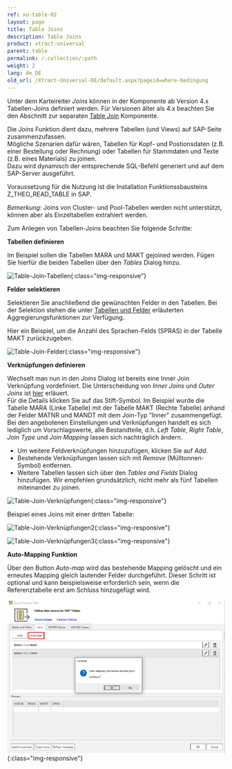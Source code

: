 ```yaml
---
ref: xu-table-02
layout: page
title: Table Joins
description: Table Joins
product: xtract-universal
parent: table
permalink: /:collection/:path
weight: 2
lang: de_DE
old_url: /Xtract-Universal-DE/default.aspx?pageid=where-bedingung
---
```


Unter dem Karteireiter *Joins* können in der Komponente ab Version 4.x Tabellen-Joins definiert werden. Für Versionen älter als 4.x beachten Sie den Abschnitt zur separaten [Table Join](../table-join) Komponente. <br>

Die *Joins* Funktion dient dazu, mehrere Tabellen (und Views) auf SAP-Seite zusammenzufassen.  <br>
Mögliche Szenarien dafür wären, Tabellen für Kopf- und Postionsdaten (z.B. einer Bestellung oder Rechnung) oder Tabellen für Stammdaten und Texte (z.B. eines Materials) zu joinen. <br>
Dazu wird dynamisch der entsprechende SQL-Befehl generiert und auf dem SAP-Server ausgeführt. <br>

Voraussetzung für die Nutzung ist die Installation Funktionssbausteins Z_THEO_READ_TABLE in SAP. 

*Bemerkung*: Joins von Cluster- und Pool-Tabellen werden nicht unterstützt, können aber als Einzeltabellen extrahiert werden.

Zum Anlegen von Tabellen-Joins beachten Sie folgende Schritte:

**Tabellen definieren**

Im Beispiel sollen die Tabellen MARA und MAKT gejoined werden. Fügen Sie hierfür die beiden Tabellen über den *Tables* Dialog hinzu. 

![Table-Join-Tabellen](/img/content/xu/xu_join_tabellen_auswählen.png){:class="img-responsive"}

**Felder selektieren**

Selektieren Sie anschließend die gewünschten Felder in den Tabellen. Bei der Selektion stehen die unter [Tabellen und Felder](./tabellen_und_felder) erläuterten Aggregierungsfunktionen zur Verfügung. 

Hier ein Beispiel, um die Anzahl des Sprachen-Felds (SPRAS) in der Tabelle MAKT zurückzugeben.   

![Table-Join-Felder](/img/content/xu/xu_join_felder_auswählen.png){:class="img-responsive"}

**Verknüpfungen definieren**

Wechselt man nun in den *Joins* Dialog ist bereits eine Inner Join Verknüpfung vordefiniert. Die Unterscheidung von *Inner Joins* und *Outer Joins* ist [hier](https://help.sap.com/doc/saphelp_tm80/8.0/de-DE/cf/21ec77446011d189700000e8322d00/content.htm?no_cache=true) erläuert. <br>
Für die Details klicken Sie auf das Stift-Symbol. Im Beispiel wurde die Tabelle MARA (Linke Tabelle) mit der Tabelle MAKT (Rechte Tabelle) anhand der Felder MATNR und MANDT mit dem Join-Typ "Inner" zusammengefügt. <br>
Bei den angebotenen Einstellungen und Verknüpfungen handelt es sich lediglich um Vorschlagswerte, alle Bestandteile, d.h. *Left Table*, *Right Table*, *Join Type* und *Join Mapping* lassen sich nachträglich ändern. <br>
- Um weitere Feldverknüpfungen hinzuzufügen, klicken Sie auf *Add*. 
- Bestehende Verknüpfungen lassen sich mit *Remove* (Mülltonnen-Symbol) entfernen. 
- Weitere Tabellen lassen sich über den *Tables and Fields* Dialog hinzufügen. Wir empfehlen grundsätzlich, nicht mehr als fünf Tabellen miteinander zu joinen.    

![Table-Join-Verknüpfungen](/img/content/xu/xu_join_verknüpfungen_01.png){:class="img-responsive"}

Beispiel eines Joins mit einer dritten Tabelle:

![Table-Join-Verknüpfungen2](/img/content/xu/xu_join_verknüpfungen_02.png){:class="img-responsive"}

![Table-Join-Verknüpfungen3](/img/content/xu/xu_join_verknüpfungen_03.png){:class="img-responsive"}

   
**Auto-Mapping Funktion**

Über den Button *Auto-map* wird das bestehende Mapping gelöscht und ein erneutes Mapping gleich lautender Felder durchgeführt. Dieser Schritt ist optional und kann beispielsweise erforderlich sein, wenn die Referenztabelle erst am Schluss hinzugefügt wird.     

![Table-Join-Automapping](/img/content/xu/xu_join_automap.png){:class="img-responsive"}


 
 
  
